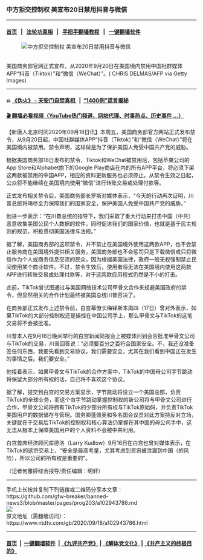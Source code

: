 ### 中方拒交控制权 美宣布20日禁用抖音与微信
------------------------

#### [首页](https://github.com/gfw-breaker/banned-news3/blob/master/README.md) &nbsp;&nbsp;|&nbsp;&nbsp; [法轮功真相](https://github.com/begood0513/basic/blob/master/README.md)  &nbsp;&nbsp;|&nbsp;&nbsp; [手把手翻墙教程](https://github.com/gfw-breaker/guides/wiki)  &nbsp;&nbsp;|&nbsp;&nbsp; [一键翻墙软件](https://github.com/gfw-breaker/nogfw/blob/master/README.md)  



<div><div class="featured_image">
 <figure>
  <img alt="中方拒交控制权 美宣布20日禁用抖音与微信" src="https://i.ntdtv.com/assets/uploads/2020/09/GettyImages-1228007635-1-800x450.jpg"/>
 </figure><br/>
 <span class="caption">
  美国商务部官网正式宣布，从2020年9月20日在美国境内禁用中国社群媒体APP“抖音（Tiktok）”和“微信（WeChat）”。( CHRIS DELMAS/AFP via Getty Images)
 </span>
</div>
</div><hr/>

#### 💥 [《伪火》 - 天安门自焚真相 ](http://158.247.195.190:10000/videos/blog/weihuo.html)&nbsp; |&nbsp; [“1400例”谎言揭秘  ](http://158.247.195.190:10000/videos/blog/jiexi1400.html)

#### [ 🎬  翻墙必看视频（YouTube热门频道、网站代理、时事热点、历史事件 ...）](https://github.com/gfw-breaker/links/blob/master/banned.md)

<div><div class="post_content" itemprop="articleBody">
 <p>
  【新唐人北京时间2020年09月18日讯】本周五，美国商务部官方网站正式发布禁令，从9月20日起，中国社群媒体APP“抖音（Tiktok）”和“微信（WeChat）”将在美国境内被禁用。禁令声明，这样做是为了保护美国人免受中国共产党的威胁。
 </p>
 <p>
  根据美国商务部18日发布的禁令，Tiktok和WeChat被禁用后，包括苹果公司的App Store和Alphabet旗下的Google Play商店在内的所有APP平台，将必须下架这两款被禁用的中国APP，相应的资料更新服务也必须停止。从禁令生效之日起，公众将不能继续在美国境内使用“微信”进行转账交易或处理付款等。
 </p>
 <p>
  正式发布相关禁令后，美国商务部长罗斯对媒体表示，“今天的行动再次证明，川普总统将竭尽全力保障我们的国家安全，保护美国人免受中国共产党的威胁。”
 </p>
 <p>
  他进一步表示：“在川普总统的指导下，我们采取了重大行动来打击中国（中共）恶意收集美国公民个人数据的软件，同时促进我们的国家价值，也就是基于民主规则的规范，积极贯彻美国法律与法规。”
 </p>
 <p>
  据了解，美国商务部的这项禁令，并不禁止在美国境外使用这两款APP，也不会禁止服务商在美国境外提供相关服务，美国商务部也不会惩罚只是下载微信或只将微信作为个人或商务信息交流的民众，因为根据美国法律，政府一般无权强制禁止民间使用某个商业软件。不过，禁令生效后，使用者将无法在美国境内使用这两款APP进行转账交易或处理付款等，对于这两款应用程式仍然是不小的打击。
 </p>
 <p>
  此前，TikTok曾试图通过与美国网络技术公司甲骨文合作来规避美国政府的禁令，但显然相关的合作计划最终被美国总统川普否决了。
 </p>
 <p>
  在商务部正式发布上述禁令前，白宫幕僚长梅铎斯本周四（17日）曾对外表示，如果TikTok的大部分控制权还是操控在中国公司手上，那么甲骨文与TikTok的这笔交易将不会被批准。
 </p>
 <p>
  川普本人在9月16日晚间举行的白宫新闻简报会上被媒体问到会否批准甲骨文公司与TikTok的交易，川普回答说：“必须要百分之百符合国家安全。不，我还没准备签任何东西，我要先看到交易协议。我们需要安全，尤其在我们看到中国正在发生的事情之后。我们要安全。”
 </p>
 <p>
  他接着表示，如果甲骨文与TikTok的合作方案中，TikTok的中国母公司字节跳动将保留大部分所有权的话，自己将不喜欢这个协议。
 </p>
 <p>
  据了解，提交到白宫的交易方案显示，字节跳动将设立一个美国总部，负责TikTok的全球业务，而这个由字节跳动掌握控制权的新公司将与甲骨文公司进行合作，甲骨文公司将拥有TikTok的少部分所有权与TikTok原始码，并负责TikTok美国用户的数据储存与管理。国务卿蓬佩奥和多名国会议员对此方案持反对立场，关键就在于交易后TikTok的控制权和核心算法仍掌握在其中国的母公司手中，这无法从根本上保障美国用户的个人资料不会被中共利用。
 </p>
 <p>
  白宫首席经济顾问库德洛（Larry Kudlow）9月16日在白宫也曾对媒体表示，在TikTok的这宗交易上，“安全是最高考量，尤其考虑到资讯被泄漏到中国（的风险），所以公司的所有权是重要的”。
 </p>
 <p>
  （记者何雅婷综合报导/责任编辑：明轩）
 </p>
 <div class="single_ad">
 </div>
</div>
</div>
<hr/>
手机上长按并复制下列链接或二维码分享本文章：<br/>
https://github.com/gfw-breaker/banned-news3/blob/master/pages/prog203/a102943786.md <br/>
<a href='https://github.com/gfw-breaker/banned-news3/blob/master/pages/prog203/a102943786.md'><img src='https://github.com/gfw-breaker/banned-news3/blob/master/pages/prog203/a102943786.md.png'/></a> <br/>
原文地址（需翻墙访问）：https://www.ntdtv.com/gb/2020/09/18/a102943786.html


------------------------
#### [首页](https://github.com/gfw-breaker/banned-news3/blob/master/README.md) &nbsp;|&nbsp; [一键翻墙软件](https://github.com/gfw-breaker/nogfw/blob/master/README.md) &nbsp;| [《九评共产党》](https://github.com/gfw-breaker/9ping.md/blob/master/README.md#九评之一评共产党是什么) | [《解体党文化》](https://github.com/gfw-breaker/jtdwh.md/blob/master/README.md) | [《共产主义的终极目的》](https://github.com/gfw-breaker/gczydzjmd.md/blob/master/README.md)


<img src='http://gfw-breaker.win/banned-news3/pages/prog203/a102943786.md' width='0px' height='0px'/>